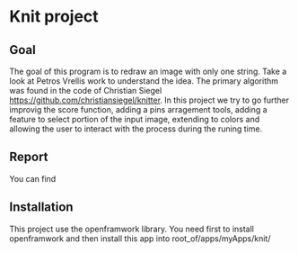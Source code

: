 # Knit project


## Goal
The goal of this program is to redraw an image with only one string. Take a look at Petros Vrellis work to understand the idea. The primary algorithm was found in the code of Christian Siegel https://github.com/christiansiegel/knitter. In this project we try to go further improvig the score function, adding a pins arragement tools, adding a feature to select portion of the input image, extending to colors and allowing the user to interact with the process during the runing time.    

## Report
You can find 

## Installation
This project use the openframwork library. You need first to install openframwork and then install this app into root_of/apps/myApps/knit/









